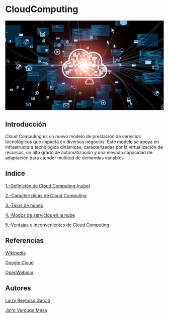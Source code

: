 # CloudComputing
![image](/img/cloud.jpg)


## Introducción
Cloud Computing es un nuevo modelo de prestación de servicios tecnológicos que impacta en diversos negocios.
Este modelo se apoya en infrastructura tecnológica dinámicas, caracterizadas por la virtualización de recursos, un alto grado de automatización y una elevada capacidad de adaptación para atender multitud de demandas variables

## Indice

[1.-Definición de Cloud Computing (nube)](/Contenidos/definicion.md)

[2.-Características de Cloud Computing](/Contenidos/caracteristicas.md)

[3.-Tipos de nubes](/Contenidos/tipos.md)

[4.-Modos de servicios en la nube](/Contenidos/modos.md)

[5.-Ventajas e inconvenientes de Cloud Computing](/Contenidos/ventajas.md)

## Referencias
[Wikipedia](https://es.wikipedia.org/wiki/Computaci%C3%B3n_en_la_nube)

[Google Cloud](https://cloud.google.com/learn/what-is-cloud-computing?hl=es)

[OpenWebinar](https://openwebinars.net/blog/cloud-computing-que-es-caracteristicas-y-ventajas/)

## Autores

[Larry Reynoso Garcia](https://github.com/LarryWestbrook)

[Jairo Verdugo Mesa](https://github.com/Jairoverdugo98)